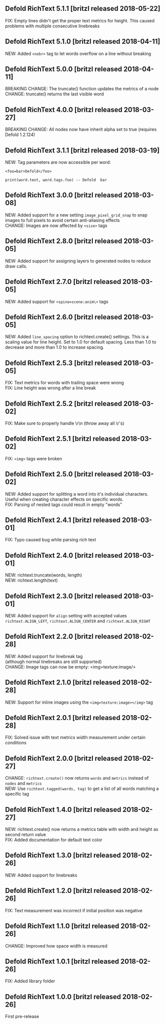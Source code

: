 ## Defold RichText 5.1.1 [britzl released 2018-05-22]
FIX: Empty lines didn't get the proper text metrics for height. This caused problems with multiple consecutive linebreaks

## Defold RichText 5.1.0 [britzl released 2018-04-11]
NEW: Added `<nobr>` tag to let words overflow on a line without breaking

## Defold RichText 5.0.0 [britzl released 2018-04-11]
BREAKING CHANGE: The truncate() function updates the metrics of a node  
CHANGE: truncate() returns the last visible word

## Defold RichText 4.0.0 [britzl released 2018-03-27]
BREAKING CHANGE: All nodes now have inherit alpha set to true (requires Defold 1.2.124)

## Defold RichText 3.1.1 [britzl released 2018-03-19]
NEW: Tag parameters are now accessible per word:  
  
```  
<foo=bar>Defold</foo>  
  
print(word.text, word.tags.foo) -- Defold  bar  
```

## Defold RichText 3.0.0 [britzl released 2018-03-08]
NEW: Added support for a new setting `image_pixel_grid_snap` to snap images to full pixels to avoid certain anti-aliasing effects  
CHANGE: Images are now affected by `<size>` tags

## Defold RichText 2.8.0 [britzl released 2018-03-05]
NEW: Added support for assigning layers to generated nodes to reduce draw calls.

## Defold RichText 2.7.0 [britzl released 2018-03-05]
NEW: Added support for `<spine=scene:anim\>` tags

## Defold RichText 2.6.0 [britzl released 2018-03-05]
NEW: Added `line_spacing` option to richtext.create() settings. This is a scaling value for line height. Set to 1.0 for default spacing. Less than 1.0 to decrease and more than 1.0 to increase spacing.

## Defold RichText 2.5.3 [britzl released 2018-03-05]
FIX: Text metrics for words with trailing space were wrong  
FIX: Line height was wrong after a line break

## Defold RichText 2.5.2 [britzl released 2018-03-02]
FIX: Make sure to properly handle \r\n (throw away all \r's)

## Defold RichText 2.5.1 [britzl released 2018-03-02]
FIX: `<img>` tags were broken

## Defold RichText 2.5.0 [britzl released 2018-03-02]
NEW: Added support for splitting a word into it's individual characters. Useful when creating character effects on specific words.  
FIX: Parsing of nested tags could result in empty "words"

## Defold RichText 2.4.1 [britzl released 2018-03-01]
FIX: Typo caused bug while parsing rich text

## Defold RichText 2.4.0 [britzl released 2018-03-01]
NEW: richtext.truncate(words, length)  
NEW: richtext.length(text)

## Defold RichText 2.3.0 [britzl released 2018-03-01]
NEW: Added support for `align` setting with accepted values `richtext.ALIGN_LEFT`, `richtext.ALIGN_CENTER` and `richtext.ALIGN_RIGHT`

## Defold RichText 2.2.0 [britzl released 2018-02-28]
NEW: Added support for linebreak tag <br/> (although normal linebreaks are still supported)  
CHANGE: Image tags can now be empty: <img=texture:image/>

## Defold RichText 2.1.0 [britzl released 2018-02-28]
NEW: Support for inline images using the `<img=texture:image></img>` tag

## Defold RichText 2.0.1 [britzl released 2018-02-28]
FIX: Solved issue with text metrics width measurement under certain conditions

## Defold RichText 2.0.0 [britzl released 2018-02-27]
CHANGE: `richtext.create()` now returns `words` and `metrics` instead of `nodes` and `metrics`  
NEW: Use `richtext.tagged(words, tag)` to get a list of all words matching a specific tag

## Defold RichText 1.4.0 [britzl released 2018-02-27]
NEW: richtext.create() now returns a metrics table with width and height as second return value  
FIX: Added documentation for default text color

## Defold RichText 1.3.0 [britzl released 2018-02-26]
NEW: Added support for linebreaks

## Defold RichText 1.2.0 [britzl released 2018-02-26]
FIX: Text measurement was incorrect if initial position was negative

## Defold RichText 1.1.0 [britzl released 2018-02-26]
CHANGE: Improved how space width is measured

## Defold RichText 1.0.1 [britzl released 2018-02-26]
FIX: Added library folder

## Defold RichText 1.0.0 [britzl released 2018-02-26]
First pre-release

